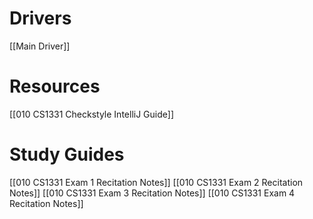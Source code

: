 # Drivers
[[Main Driver]]

# Resources
[[010 CS1331 Checkstyle IntelliJ Guide]]

# Study Guides
[[010 CS1331 Exam 1 Recitation Notes]]
[[010 CS1331 Exam 2 Recitation Notes]]
[[010 CS1331 Exam 3 Recitation Notes]]
[[010 CS1331 Exam 4 Recitation Notes]]